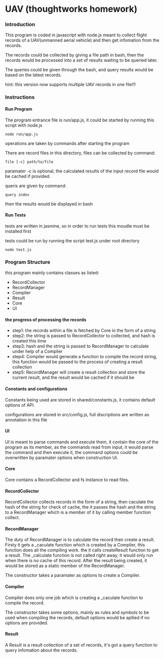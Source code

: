 # UAV (thoughtworks homework)

### Introduction

This program is coded in javascript with node.js meant to collect flight records of a UAV(unmanned aerial vehicle) 
and then get infomation from the records.

The records could be collected by giving a file path in bash, then the records would be processed 
into a set of results waiting to be queried later.

The queries could be given through the bash, and query results would be based on the latest records.

hint: this version now supports multiple UAV records in one file!!!

### Instructions

#### Run Program

The program entrance file is run/app.js, it could be started by running this script with node.js
```
node run/app.js
```

operations are taken by commands after starting the program

There are record files in this directory, files can be collected by command:
```
file [-c] path/to/file
```
paramater -c is optional, the calculated results of the input record file would be cached if provided.

queris are given by command:
```
query index
```
then the results would be displayed in bash

#### Run Tests

tests are written in jasmine, so in order to run tests this moudle must be installed first

tests could be run by running the script test.js under root directory
```
node test.js
```

### Program Structure

this program mainly contains classes as listed:

* RecordCollector
* RecordManager
* Complier
* Result
* Core
* UI

#### the progress of processing the records

* step1: the records within a file is fetched by Core in the form of a string
* step2: the string is passed to RecordCollector to collected, and hash is created this time
* step3: hash and the string is passed to RecordManager to calculate under help of a Complier
* step4: Compiler would generate a function to compile the record string, this function would be 
    passed to the process of creating a result collection
* step5: RecordManager will create a result collection and store the current result, and the result
    would be cached if it should be

#### Constants and configurations

Constants being used are stored in shared/constants.js, it contains default options of API.

configurations are stored in src/config.js, full discriptions are written as annotation in this file
#### UI

UI is meant to parse commands and execute them, it contain the core of the program as its member, 
as the commands read from input, it would parse the command and then execute it, the command options 
could be overwritten by paramater options when construction UI.

#### Core

Core contains a RecordCollector and fs instance to read files.

#### RecordCollector

RecordCollector collects records in the form of a string, then caculate the hash of the string for check of 
cache, the it passes the hash and the string to a RecordManager which is a member of it by calling member 
function collect.

#### RecordManager

The duty of RecordManager is to calculate the record then create a result. Firsty it gets a _caculate function which
is created by a Complier, this function does all the compiling work. the it calls createResult function to get a 
result. The _calculate function is not called right away, it would only run when there is no cache of this record.
After the result being created, it would be stored as a static member of the RecordManager.

The constructor takes a paramater as options to create a Compiler.

#### Compiler

Compiler does only one job which is creating a _caculate function to compile the record.

The constructor takes some options, mainly as rules and symbols to be used when compiling the records, default options 
would be apllied if no options are provided.

#### Result

A Result is a result collection of a set of records, it's got a query function to query infomation about the records.
